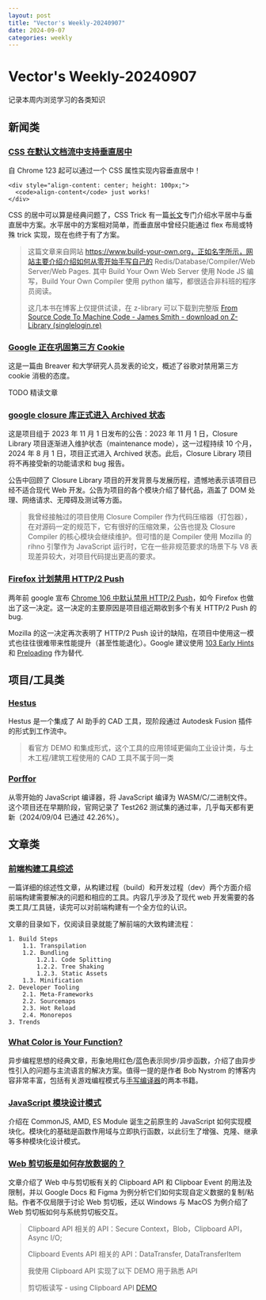 ```yaml
---
layout: post
title: "Vector's Weekly-20240907"
date: 2024-09-07
categories: weekly
---
```


# Vector's Weekly-20240907

记录本周内浏览学习的各类知识



## 新闻类

### [CSS 在默认文档流中支持垂直居中](https://build-your-own.org/blog/20240813_css_vertical_center/)

自 Chrome 123 起可以通过一个 CSS 属性实现内容垂直居中！

```
<div style="align-content: center; height: 100px;">
  <code>align-content</code> just works!
</div>
```

CSS 的居中可以算是经典问题了，CSS Trick 有一篇[长文](https://css-tricks.com/centering-css-complete-guide/)专门介绍水平居中与垂直居中方案。水平居中的方案相对简单，而垂直居中曾经只能通过 flex 布局或特殊 trick 实现，现在也终于有了方案。

> 这篇文章来自网站 https://www.build-your-own.org，正如名字所示，网站主要介绍介绍如何从零开始手写自己的 Redis/Database/Compiler/Web Server/Web Pages. 其中 Build Your Own Web Server 使用 Node JS 编写，Build Your Own Compiler 使用 python 编写，都很适合非科班的程序员阅读。
>
> 这几本书在博客上仅提供试读，在 z-library 可以下载到完整版 [From Source Code To Machine Code - James Smith  - download on Z-Library (singlelogin.re)](https://singlelogin.re/book/25210604/6e7427/from-source-code-to-machine-code.html)



### [Google 正在巩固第三方 Cookie](https://brave.com/blog/related-website-sets/)

这是一篇由 Breaver 和大学研究人员发表的论文，概述了谷歌对禁用第三方 cookie 消极的态度。

TODO 精读文章



### [google closure 库正式进入 Archived 状态](https://github.com/google/closure-library/issues/1214)

这是项目组于 2023 年 11 月 1 日发布的公告：2023 年 11 月 1 日，Closure Library 项目逐渐进入维护状态（maintenance mode），这一过程持续 10 个月，2024 年 8 月 1 日，项目正式进入 Archived 状态。此后，Closure Library 项目将不再接受新的功能请求和 bug 报告。

公告中回顾了 Closure Library 项目的开发背景与发展历程，遗憾地表示该项目已经不适合现代 Web 开发。公告为项目的各个模块介绍了替代品，涵盖了 DOM 处理、网络请求、无障碍及测试等方面。

> 我曾经接触过的项目使用 Closure Compiler 作为代码压缩器（打包器），在对源码一定的规范下，它有很好的压缩效果，公告也提及 Closure Compiler 的核心模块会继续维护。但可惜的是 Compiler 使用 Mozilla 的 rihno 引擎作为 JavaScript 运行时，它在一些非规范要求的场景下与 V8 表现差异较大，对项目代码提出更高的要求。
 

### [Firefox 计划禁用 HTTP/2 Push](https://news.ycombinator.com/item?id=41464334)

两年前 google 宣布 [Chrome 106 中默认禁用 HTTP/2 Push](https://developer.chrome.com/blog/removing-push/)，如今 Firefox 也做出了这一决定。这一决定的主要原因是项目组近期收到多个有关 HTTP/2 Push 的 bug.

Mozilla 的这一决定再次表明了 HTTP/2 Push 设计的缺陷，在项目中使用这一模式也往往很难带来性能提升（甚至性能退化）。Google 建议使用 [103 Early Hints](https://developer.chrome.com/blog/early-hints) 和 [Preloading](https://web.dev/articles/preload-critical-assets) 作为替代.



## 项目/工具类

### [Hestus](https://www.hestus.co/)

Hestus 是一个集成了 AI 助手的 CAD 工具，现阶段通过 Autodesk Fusion 插件的形式到工作流中。

> 看官方 DEMO 和集成形式，这个工具的应用领域更偏向工业设计类，与土木工程/建筑工程使用的 CAD 工具不属于同一类



### [Porffor](https://porffor.dev/)

从零开始的 JavaScript 编译器，将 JavaScript 编译为 WASM/C/二进制文件。这个项目还在早期阶段，官网记录了 Test262 测试集的通过率，几乎每天都有更新（2024/09/04 已通过 42.26%）。



## 文章类

### [前端构建工具综述](https://sunsetglow.net/posts/frontend-build-systems.html)

一篇详细的综述性文章，从构建过程（build）和开发过程（dev）两个方面介绍前端构建需要解决的问题和相应的工具。内容几乎涉及了现代 web 开发需要的各类工具/工具链，读完可以对前端构建有一个全方位的认识。

文章的目录如下，仅阅读目录就能了解前端的大致构建流程：

```
1. Build Steps
    1.1. Transpilation
    1.2. Bundling
        1.2.1. Code Splitting
        1.2.2. Tree Shaking
        1.2.3. Static Assets
    1.3. Minification
2. Developer Tooling
    2.1. Meta-Frameworks
    2.2. Sourcemaps
    2.3. Hot Reload
    2.4. Monorepos
3. Trends
```



### [What Color is Your Function?](https://journal.stuffwithstuff.com/2015/02/01/what-color-is-your-function/)

异步编程思想的经典文章，形象地用红色/蓝色表示同步/异步函数，介绍了由异步性引入的问题与主流语言的解决方案。值得一提的是作者 Bob Nystrom 的博客内容非常丰富，包括有关游戏编程模式与[手写编译器](https://craftinginterpreters.com/)的两本书籍。



### [JavaScript 模块设计模式](https://www.adequatelygood.com/JavaScript-Module-Pattern-In-Depth.html)

介绍在 CommonJS, AMD, ES Module 诞生之前原生的 JavaScript 如何实现模块化。模块化的基础是函数作用域与立即执行函数，以此衍生了增强、克隆、继承等多种模块化设计模式。



### [Web 剪切板是如何存放数据的？](https://alexharri.com/blog/clipboard)

文章介绍了 Web 中与剪切板有关的 Clipboard API 和 Clipboar Event 的用法及限制，并以 Google Docs 和 Figma 为例分析它们如何实现自定义数据的复制/粘贴。作者不仅局限于讨论 Web 剪切板，还以 Windows 与 MacOS 为例介绍了 Web 剪切板如何与系统剪切板交互。

> Clipboard API 相关的 API：Secure Context，Blob，Clipboard API，Async I/O; 
>
> Clipboard Events API 相关的 API：DataTransfer, DataTransferItem
>
> 我使用 Clipboard API 实现了以下 DEMO 用于熟悉 API
>
> 剪切板读写 - using Clipboard API [DEMO](https://codepen.io/vector341/pen/dyBwaeN)

